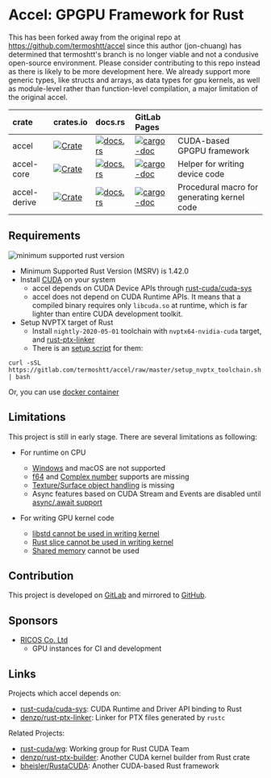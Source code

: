 Accel: GPGPU Framework for Rust
================================
This has been forked away from the original repo at https://github.com/termoshtt/accel since this author (jon-chuang) has determined that termoshtt's branch is no longer viable and not a condusive open-source environment. Please consider contributing to this repo instead as there is likely to be more development here. We already support more generic types, like structs and arrays, as data types for gpu kernels, as well as module-level rather than function-level compilation, a major limitation of the original accel.

|crate       |crates.io                                                                   |docs.rs                                                                |GitLab Pages                                                                  |                                           |
|:-----------|:---------------------------------------------------------------------------|:----------------------------------------------------------------------|:-----------------------------------------------------------------------------|:------------------------------------------|
|accel       |[![Crate](http://meritbadge.herokuapp.com/accel)][crate/accel]              |[![docs.rs](https://docs.rs/accel/badge.svg)][docs/accel]              |[![cargo-doc](https://img.shields.io/badge/doc-master-blue)][dev/accel]       |CUDA-based GPGPU framework                 |
|accel-core  |[![Crate](http://meritbadge.herokuapp.com/accel-core)][crate/accel-core]    |[![docs.rs](https://docs.rs/accel-core/badge.svg)][docs/accel-core]    |[![cargo-doc](https://img.shields.io/badge/doc-master-blue)][dev/accel-core]  |Helper for writing device code             |
|accel-derive|[![Crate](http://meritbadge.herokuapp.com/accel-derive)][crate/accel-derive]|[![docs.rs](https://docs.rs/accel-derive/badge.svg)][docs/accel-derive]|[![cargo-doc](https://img.shields.io/badge/doc-master-blue)][dev/accel-derive]|Procedural macro for generating kernel code|

[crate/accel]:        https://crates.io/crates/accel/0.3.0
[crate/accel-core]:   https://crates.io/crates/accel-core/0.3.0
[crate/accel-derive]: https://crates.io/crates/accel-derive/0.3.0

[docs/accel]:        https://docs.rs/accel/0.3.0
[docs/accel-core]:   https://docs.rs/accel-core/0.3.0
[docs/accel-derive]: https://docs.rs/accel-derive/0.3.0

[dev/accel]:        https://termoshtt.gitlab.io/accel/accel/accel
[dev/accel-core]:   https://termoshtt.gitlab.io/accel/accel/accel_core
[dev/accel-derive]: https://termoshtt.gitlab.io/accel/accel/accel_derive

Requirements
------------
![minimum supported rust version](https://img.shields.io/badge/rustc-1.42+-red.svg)

- Minimum Supported Rust Version (MSRV) is 1.42.0
- Install [CUDA](https://developer.nvidia.com/cuda-downloads) on your system
  - accel depends on CUDA Device APIs through [rust-cuda/cuda-sys](https://github.com/rust-cuda/cuda-sys)
  - accel does not depend on CUDA Runtime APIs. It means that a compiled binary requires only `libcuda.so` at runtime, which is far lighter than entire CUDA development toolkit.
- Setup NVPTX target of Rust
  - Install `nightly-2020-05-01` toolchain with  `nvptx64-nvidia-cuda` target, and [rust-ptx-linker](https://github.com/denzp/rust-ptx-linker)
  - There is an [setup script](setup_nvptx_toolchain.sh) for them:

```
curl -sSL https://gitlab.com/termoshtt/accel/raw/master/setup_nvptx_toolchain.sh | bash
```

Or, you can use [docker container](./docker)

Limitations
------------
This project is still in early stage. There are several limitations as following:

- For runtime on CPU
  - [Windows](https://gitlab.com/termoshtt/accel/-/issues/25) and macOS are not supported
  - [f64](https://gitlab.com/termoshtt/accel/-/issues/53) and [Complex number](https://gitlab.com/termoshtt/accel/-/issues/54) supports are missing
  - [Texture/Surface object handling](https://gitlab.com/termoshtt/accel/-/issues/40) is missing
  - Async features based on CUDA Stream and Events are disabled until [async/.await support](https://gitlab.com/termoshtt/accel/-/issues/4)

- For writing GPU kernel code
  - [libstd cannot be used in writing kernel](https://gitlab.com/termoshtt/accel/-/issues/38)
  - [Rust slice cannot be used in writing kernel](https://gitlab.com/termoshtt/accel/-/issues/7)
  - [Shared memory](https://gitlab.com/termoshtt/accel/-/issues/39) cannot be used

Contribution
------------
This project is developed on [GitLab](https://gitlab.com/termoshtt/accel) and mirrored to [GitHub](https://github.com/rust-accel/accel).

Sponsors
--------
- [RICOS Co. Ltd](https://www.ricos.co.jp/)
  - GPU instances for CI and development

Links
------

Projects which accel depends on:

- [rust-cuda/cuda-sys](https://github.com/rust-cuda/cuda-sys): CUDA Runtime and Driver API binding to Rust
- [denzp/rust-ptx-linker](https://github.com/denzp/rust-ptx-linker): Linker for PTX files generated by `rustc`

Related Projects:

- [rust-cuda/wg](https://github.com/rust-cuda/wg): Working group for Rust CUDA Team
- [denzp/rust-ptx-builder](https://github.com/denzp/rust-ptx-builder): Another CUDA kernel builder from Rust crate
- [bheisler/RustaCUDA](https://github.com/bheisler/RustaCUDA): Another CUDA-based Rust framework
